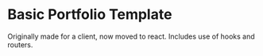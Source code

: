<h1>Basic Portfolio Template</h1>
Originally made for a client, now moved to react. Includes use of hooks and routers.
